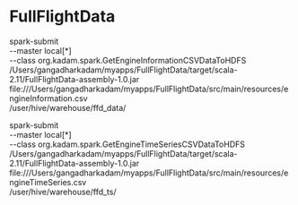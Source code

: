 # FullFlightData
spark-submit \
--master local[*] \
--class org.kadam.spark.GetEngineInformationCSVDataToHDFS \
/Users/gangadharkadam/myapps/FullFlightData/target/scala-2.11/FullFlightData-assembly-1.0.jar \
file:///Users/gangadharkadam/myapps/FullFlightData/src/main/resources/engineInformation.csv \
/user/hive/warehouse/ffd_data/


spark-submit \
--master local[*] \
--class org.kadam.spark.GetEngineTimeSeriesCSVDataToHDFS \
/Users/gangadharkadam/myapps/FullFlightData/target/scala-2.11/FullFlightData-assembly-1.0.jar \
file:///Users/gangadharkadam/myapps/FullFlightData/src/main/resources/engineTimeSeries.csv \
/user/hive/warehouse/ffd_ts/ 
